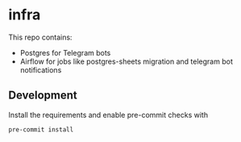 # infra

This repo contains:
- Postgres for Telegram bots
- Airflow for jobs like postgres-sheets migration and telegram bot notifications
## Development
Install the requirements and enable pre-commit checks with
```sh
pre-commit install
```
